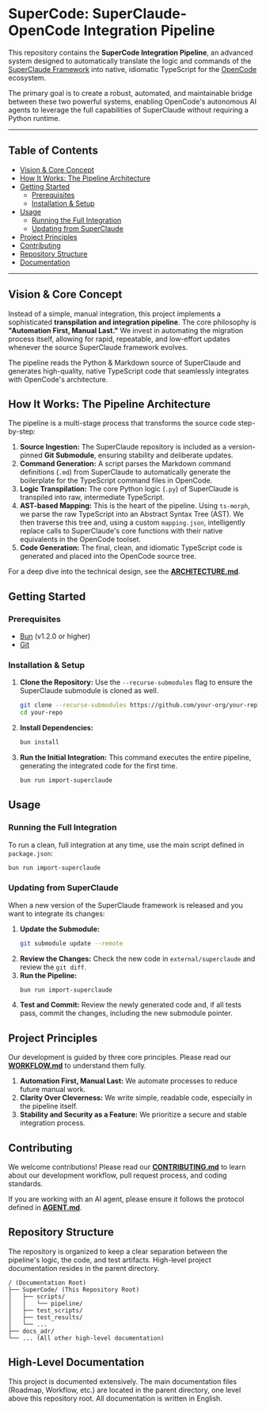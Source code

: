 # SuperCode: SuperClaude-OpenCode Integration Pipeline

This repository contains the **SuperCode Integration Pipeline**, an advanced system designed to automatically translate the logic and commands of the [SuperClaude Framework](https://github.com/SuperClaude-Org/SuperClaude_Framework) into native, idiomatic TypeScript for the [OpenCode](https://github.com/sst/opencode) ecosystem.

The primary goal is to create a robust, automated, and maintainable bridge between these two powerful systems, enabling OpenCode's autonomous AI agents to leverage the full capabilities of SuperClaude without requiring a Python runtime.

---

## Table of Contents

- [Vision & Core Concept](#vision--core-concept)
- [How It Works: The Pipeline Architecture](#how-it-works-the-pipeline-architecture)
- [Getting Started](#getting-started)
  - [Prerequisites](#prerequisites)
  - [Installation & Setup](#installation--setup)
- [Usage](#usage)
  - [Running the Full Integration](#running-the-full-integration)
  - [Updating from SuperClaude](#updating-from-superclaude)
- [Project Principles](#project-principles)
- [Contributing](#contributing)
- [Repository Structure](#repository-structure)
- [Documentation](#documentation)

---

## Vision & Core Concept

Instead of a simple, manual integration, this project implements a sophisticated **transpilation and integration pipeline**. The core philosophy is **"Automation First, Manual Last."** We invest in automating the migration process itself, allowing for rapid, repeatable, and low-effort updates whenever the source SuperClaude framework evolves.

The pipeline reads the Python & Markdown source of SuperClaude and generates high-quality, native TypeScript code that seamlessly integrates with OpenCode's architecture.

## How It Works: The Pipeline Architecture

The pipeline is a multi-stage process that transforms the source code step-by-step:

1.  **Source Ingestion:** The SuperClaude repository is included as a version-pinned **Git Submodule**, ensuring stability and deliberate updates.
2.  **Command Generation:** A script parses the Markdown command definitions (`.md`) from SuperClaude to automatically generate the boilerplate for the TypeScript command files in OpenCode.
3.  **Logic Transpilation:** The core Python logic (`.py`) of SuperClaude is transpiled into raw, intermediate TypeScript.
4.  **AST-based Mapping:** This is the heart of the pipeline. Using `ts-morph`, we parse the raw TypeScript into an Abstract Syntax Tree (AST). We then traverse this tree and, using a custom `mapping.json`, intelligently replace calls to SuperClaude's core functions with their native equivalents in the OpenCode toolset.
5.  **Code Generation:** The final, clean, and idiomatic TypeScript code is generated and placed into the OpenCode source tree.

For a deep dive into the technical design, see the [**ARCHITECTURE.md**](ARCHITECTURE.md).

## Getting Started

### Prerequisites

- [Bun](https://bun.sh/) (v1.2.0 or higher)
- [Git](https://git-scm.com/)

### Installation & Setup

1.  **Clone the Repository:**
    Use the `--recurse-submodules` flag to ensure the SuperClaude submodule is cloned as well.
    ```bash
    git clone --recurse-submodules https://github.com/your-org/your-repo.git
    cd your-repo
    ```

2.  **Install Dependencies:**
    ```bash
    bun install
    ```

3.  **Run the Initial Integration:**
    This command executes the entire pipeline, generating the integrated code for the first time.
    ```bash
    bun run import-superclaude
    ```

## Usage

### Running the Full Integration

To run a clean, full integration at any time, use the main script defined in `package.json`:

```bash
bun run import-superclaude
```

### Updating from SuperClaude

When a new version of the SuperClaude framework is released and you want to integrate its changes:

1.  **Update the Submodule:**
    ```bash
    git submodule update --remote
    ```
2.  **Review the Changes:**
    Check the new code in `external/superclaude` and review the `git diff`.
3.  **Run the Pipeline:**
    ```bash
    bun run import-superclaude
    ```
4.  **Test and Commit:**
    Review the newly generated code and, if all tests pass, commit the changes, including the new submodule pointer.

## Project Principles

Our development is guided by three core principles. Please read our [**WORKFLOW.md**](WORKFLOW.md) to understand them fully.

1.  **Automation First, Manual Last:** We automate processes to reduce future manual work.
2.  **Clarity Over Cleverness:** We write simple, readable code, especially in the pipeline itself.
3.  **Stability and Security as a Feature:** We prioritize a secure and stable integration process.

## Contributing

We welcome contributions! Please read our [**CONTRIBUTING.md**](CONTRIBUTING.md) to learn about our development workflow, pull request process, and coding standards.

If you are working with an AI agent, please ensure it follows the protocol defined in [**AGENT.md**](AGENT.md).

## Repository Structure

The repository is organized to keep a clear separation between the pipeline's logic, the code, and test artifacts. High-level project documentation resides in the parent directory.

```
/ (Documentation Root)
├── SuperCode/ (This Repository Root)
│   ├── scripts/
│   │   └── pipeline/
│   ├── test_scripts/
│   ├── test_results/
│   └── ...
├── docs_adr/
└── ... (All other high-level documentation)
```

## High-Level Documentation

This project is documented extensively. The main documentation files (Roadmap, Workflow, etc.) are located in the parent directory, one level above this repository root. All documentation is written in English.
